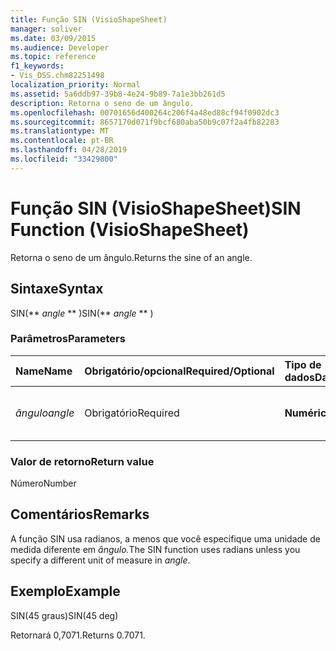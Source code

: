 ```yaml
---
title: Função SIN (VisioShapeSheet)
manager: soliver
ms.date: 03/09/2015
ms.audience: Developer
ms.topic: reference
f1_keywords:
- Vis_DSS.chm82251498
localization_priority: Normal
ms.assetid: 5a6ddb97-39b8-4e24-9b89-7a1e3bb261d5
description: Retorna o seno de um ângulo.
ms.openlocfilehash: 00701656d400264c206f4a48ed88cf94f0902dc3
ms.sourcegitcommit: 8657170d071f9bcf680aba50b9c07f2a4fb82283
ms.translationtype: MT
ms.contentlocale: pt-BR
ms.lasthandoff: 04/28/2019
ms.locfileid: "33429800"
---
```

# <a name="sin-function-visioshapesheet"></a><span data-ttu-id="28e96-103">Função SIN (VisioShapeSheet)</span><span class="sxs-lookup"><span data-stu-id="28e96-103">SIN Function (VisioShapeSheet)</span></span>

<span data-ttu-id="28e96-104">Retorna o seno de um ângulo.</span><span class="sxs-lookup"><span data-stu-id="28e96-104">Returns the sine of an angle.</span></span> 
  
## <a name="syntax"></a><span data-ttu-id="28e96-105">Sintaxe</span><span class="sxs-lookup"><span data-stu-id="28e96-105">Syntax</span></span>

<span data-ttu-id="28e96-106">SIN(\*\* *angle* \*\* )</span><span class="sxs-lookup"><span data-stu-id="28e96-106">SIN(\*\* *angle* \*\* )</span></span> 
  
### <a name="parameters"></a><span data-ttu-id="28e96-107">Parâmetros</span><span class="sxs-lookup"><span data-stu-id="28e96-107">Parameters</span></span>

|<span data-ttu-id="28e96-108">**Name**</span><span class="sxs-lookup"><span data-stu-id="28e96-108">**Name**</span></span>|<span data-ttu-id="28e96-109">**Obrigatório/opcional**</span><span class="sxs-lookup"><span data-stu-id="28e96-109">**Required/Optional**</span></span>|<span data-ttu-id="28e96-110">**Tipo de dados**</span><span class="sxs-lookup"><span data-stu-id="28e96-110">**Data Type**</span></span>|<span data-ttu-id="28e96-111">**Descrição**</span><span class="sxs-lookup"><span data-stu-id="28e96-111">**Description**</span></span>|
|:-----|:-----|:-----|:-----|
| <span data-ttu-id="28e96-112">_ângulo_</span><span class="sxs-lookup"><span data-stu-id="28e96-112">_angle_</span></span> <br/> |<span data-ttu-id="28e96-113">Obrigatório</span><span class="sxs-lookup"><span data-stu-id="28e96-113">Required</span></span>  <br/> |<span data-ttu-id="28e96-114">**Numérica**</span><span class="sxs-lookup"><span data-stu-id="28e96-114">**Numeric**</span></span> <br/> |<span data-ttu-id="28e96-115">O ângulo do qual obter o seno.</span><span class="sxs-lookup"><span data-stu-id="28e96-115">The angle of which to get the sine.</span></span>  <br/> |
   
### <a name="return-value"></a><span data-ttu-id="28e96-116">Valor de retorno</span><span class="sxs-lookup"><span data-stu-id="28e96-116">Return value</span></span>

<span data-ttu-id="28e96-117">Número</span><span class="sxs-lookup"><span data-stu-id="28e96-117">Number</span></span>
  
## <a name="remarks"></a><span data-ttu-id="28e96-118">Comentários</span><span class="sxs-lookup"><span data-stu-id="28e96-118">Remarks</span></span>

<span data-ttu-id="28e96-119">A função SIN usa radianos, a menos que você especifique uma unidade de medida diferente em _ângulo._</span><span class="sxs-lookup"><span data-stu-id="28e96-119">The SIN function uses radians unless you specify a different unit of measure in  _angle_.</span></span>
  
## <a name="example"></a><span data-ttu-id="28e96-120">Exemplo</span><span class="sxs-lookup"><span data-stu-id="28e96-120">Example</span></span>

<span data-ttu-id="28e96-121">SIN(45 graus)</span><span class="sxs-lookup"><span data-stu-id="28e96-121">SIN(45 deg)</span></span> 
  
<span data-ttu-id="28e96-122">Retornará 0,7071.</span><span class="sxs-lookup"><span data-stu-id="28e96-122">Returns 0.7071.</span></span> 
  

